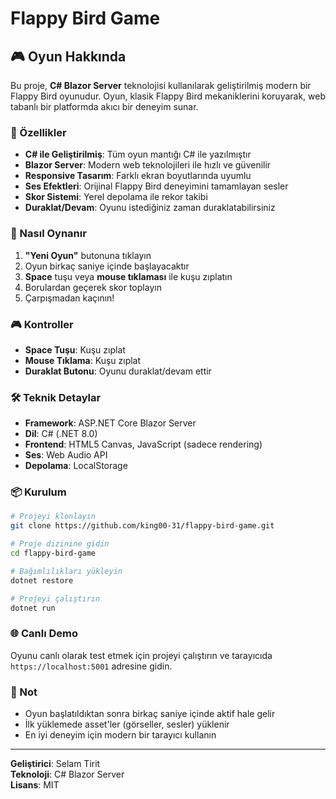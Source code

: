 # Flappy Bird Game

## 🎮 Oyun Hakkında

Bu proje, **C# Blazor Server** teknolojisi kullanılarak geliştirilmiş modern bir Flappy Bird oyunudur. Oyun, klasik Flappy Bird mekaniklerini koruyarak, web tabanlı bir platformda akıcı bir deneyim sunar.

### 🚀 Özellikler

- **C# ile Geliştirilmiş**: Tüm oyun mantığı C# ile yazılmıştır
- **Blazor Server**: Modern web teknolojileri ile hızlı ve güvenilir
- **Responsive Tasarım**: Farklı ekran boyutlarında uyumlu
- **Ses Efektleri**: Orijinal Flappy Bird deneyimini tamamlayan sesler
- **Skor Sistemi**: Yerel depolama ile rekor takibi
- **Duraklat/Devam**: Oyunu istediğiniz zaman duraklatabilirsiniz

### 🎯 Nasıl Oynanır

1. **"Yeni Oyun"** butonuna tıklayın
2. Oyun birkaç saniye içinde başlayacaktır
3. **Space** tuşu veya **mouse tıklaması** ile kuşu zıplatın
4. Borulardan geçerek skor toplayın
5. Çarpışmadan kaçının!

### 🎮 Kontroller

- **Space Tuşu**: Kuşu zıplat
- **Mouse Tıklama**: Kuşu zıplat
- **Duraklat Butonu**: Oyunu duraklat/devam ettir

### 🛠️ Teknik Detaylar

- **Framework**: ASP.NET Core Blazor Server
- **Dil**: C# (.NET 8.0)
- **Frontend**: HTML5 Canvas, JavaScript (sadece rendering)
- **Ses**: Web Audio API
- **Depolama**: LocalStorage

### 📦 Kurulum

```bash
# Projeyi klonlayın
git clone https://github.com/king00-31/flappy-bird-game.git

# Proje dizinine gidin
cd flappy-bird-game

# Bağımlılıkları yükleyin
dotnet restore

# Projeyi çalıştırın
dotnet run
```

### 🌐 Canlı Demo

Oyunu canlı olarak test etmek için projeyi çalıştırın ve tarayıcıda `https://localhost:5001` adresine gidin.

### 📝 Not

- Oyun başlatıldıktan sonra birkaç saniye içinde aktif hale gelir
- İlk yüklemede asset'ler (görseller, sesler) yüklenir
- En iyi deneyim için modern bir tarayıcı kullanın

---

**Geliştirici**: Selam Tirit  
**Teknoloji**: C# Blazor Server  
**Lisans**: MIT